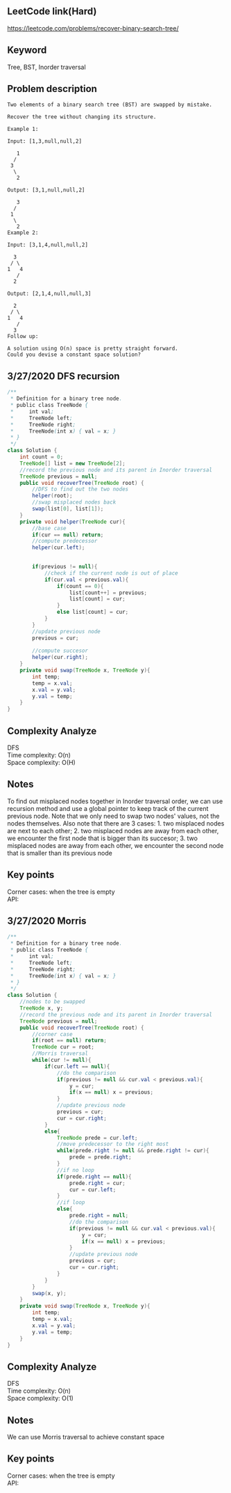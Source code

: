 ## LeetCode link(Hard)
https://leetcode.com/problems/recover-binary-search-tree/

## Keyword
Tree, BST, Inorder traversal

## Problem description
```
Two elements of a binary search tree (BST) are swapped by mistake.

Recover the tree without changing its structure.

Example 1:

Input: [1,3,null,null,2]

   1
  /
 3
  \
   2

Output: [3,1,null,null,2]

   3
  /
 1
  \
   2
Example 2:

Input: [3,1,4,null,null,2]

  3
 / \
1   4
   /
  2

Output: [2,1,4,null,null,3]

  2
 / \
1   4
   /
  3
Follow up:

A solution using O(n) space is pretty straight forward.
Could you devise a constant space solution?
```
## 3/27/2020 DFS recursion

```java
/**
 * Definition for a binary tree node.
 * public class TreeNode {
 *     int val;
 *     TreeNode left;
 *     TreeNode right;
 *     TreeNode(int x) { val = x; }
 * }
 */
class Solution {
    int count = 0;
    TreeNode[] list = new TreeNode[2];
    //record the previous node and its parent in Inorder traversal
    TreeNode previous = null;
    public void recoverTree(TreeNode root) {
        //DFS to find out the two nodes
        helper(root);
        //swap misplaced nodes back
        swap(list[0], list[1]);
    }
    private void helper(TreeNode cur){
        //base case
        if(cur == null) return;
        //compute predecessor
        helper(cur.left);
        

        if(previous != null){
            //check if the current node is out of place
            if(cur.val < previous.val){
                if(count == 0){
                    list[count++] = previous;
                    list[count] = cur;
                }
                else list[count] = cur;
            } 
        }
        //update previous node
        previous = cur;
        
        //compute succesor
        helper(cur.right);
    }
    private void swap(TreeNode x, TreeNode y){
        int temp;
        temp = x.val;
        x.val = y.val;
        y.val = temp;
    }
}
```

## Complexity Analyze
DFS\
Time complexity: O(n) \
Space complexity: O(H)

## Notes
To find out misplaced nodes together in Inorder traversal order, we can use recursion method and use a global pointer to keep track of the current previous node. Note that we only need to swap two nodes' values, not the nodes themselves. Also note that there are 3 cases: 1. two misplaced nodes are next to each other; 2. two misplaced nodes are away from each other, we encounter the first node that is bigger than its succesor; 3. two misplaced nodes are away from each other, we encounter the second node that is smaller than its previous node

## Key points
Corner cases: when the tree is empty\
API:

## 3/27/2020 Morris

```java
/**
 * Definition for a binary tree node.
 * public class TreeNode {
 *     int val;
 *     TreeNode left;
 *     TreeNode right;
 *     TreeNode(int x) { val = x; }
 * }
 */
class Solution {
    //nodes to be swapped
    TreeNode x, y;
    //record the previous node and its parent in Inorder traversal
    TreeNode previous = null;
    public void recoverTree(TreeNode root) {
        //corner case
        if(root == null) return;
        TreeNode cur = root;
        //Morris traversal
        while(cur != null){
            if(cur.left == null){
                //do the comparison
                if(previous != null && cur.val < previous.val){
                    y = cur;
                    if(x == null) x = previous;
                }
                //update previous node
                previous = cur;
                cur = cur.right;
            }
            else{
                TreeNode prede = cur.left;
                //move predecessor to the right most
                while(prede.right != null && prede.right != cur){
                    prede = prede.right;
                }
                //if no loop
                if(prede.right == null){
                    prede.right = cur;
                    cur = cur.left;
                }
                //if loop
                else{
                    prede.right = null;
                    //do the comparison
                    if(previous != null && cur.val < previous.val){
                        y = cur;
                        if(x == null) x = previous;
                    }
                    //update previous node
                    previous = cur;
                    cur = cur.right;
                }
            }
        }
        swap(x, y);
    }
    private void swap(TreeNode x, TreeNode y){
        int temp;
        temp = x.val;
        x.val = y.val;
        y.val = temp;
    }
}
```

## Complexity Analyze
DFS\
Time complexity: O(n) \
Space complexity: O(1)

## Notes
We can use Morris traversal to achieve constant space

## Key points
Corner cases: when the tree is empty\
API:

